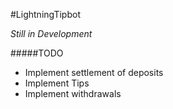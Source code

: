 #LightningTipbot

*Still in Development*

#####TODO
* Implement settlement of deposits
* Implement Tips
* Implement withdrawals
